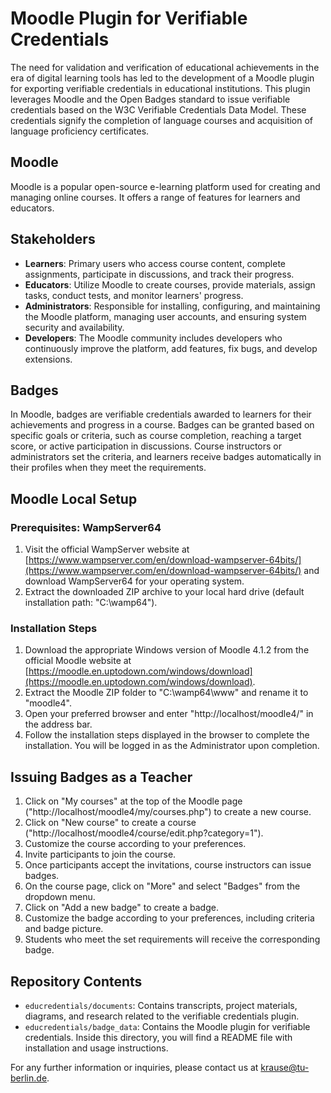 # Moodle Plugin for Verifiable Credentials

The need for validation and verification of educational achievements in the era of digital learning tools has led to the development of a Moodle plugin for exporting verifiable credentials in educational institutions. This plugin leverages Moodle and the Open Badges standard to issue verifiable credentials based on the W3C Verifiable Credentials Data Model. These credentials signify the completion of language courses and acquisition of language proficiency certificates.

## Moodle

Moodle is a popular open-source e-learning platform used for creating and managing online courses. It offers a range of features for learners and educators.

## Stakeholders

- **Learners**: Primary users who access course content, complete assignments, participate in discussions, and track their progress.
- **Educators**: Utilize Moodle to create courses, provide materials, assign tasks, conduct tests, and monitor learners' progress.
- **Administrators**: Responsible for installing, configuring, and maintaining the Moodle platform, managing user accounts, and ensuring system security and availability.
- **Developers**: The Moodle community includes developers who continuously improve the platform, add features, fix bugs, and develop extensions.

## Badges

In Moodle, badges are verifiable credentials awarded to learners for their achievements and progress in a course. Badges can be granted based on specific goals or criteria, such as course completion, reaching a target score, or active participation in discussions. Course instructors or administrators set the criteria, and learners receive badges automatically in their profiles when they meet the requirements.

## Moodle Local Setup

### Prerequisites: WampServer64

1. Visit the official WampServer website at [https://www.wampserver.com/en/download-wampserver-64bits/](https://www.wampserver.com/en/download-wampserver-64bits/) and download WampServer64 for your operating system.
2. Extract the downloaded ZIP archive to your local hard drive (default installation path: "C:\wamp64").

### Installation Steps

1. Download the appropriate Windows version of Moodle 4.1.2 from the official Moodle website at [https://moodle.en.uptodown.com/windows/download](https://moodle.en.uptodown.com/windows/download).
2. Extract the Moodle ZIP folder to "C:\wamp64\www" and rename it to "moodle4".
3. Open your preferred browser and enter "http://localhost/moodle4/" in the address bar.
4. Follow the installation steps displayed in the browser to complete the installation. You will be logged in as the Administrator upon completion.

## Issuing Badges as a Teacher

1. Click on "My courses" at the top of the Moodle page ("http://localhost/moodle4/my/courses.php") to create a new course.
2. Click on "New course" to create a course ("http://localhost/moodle4/course/edit.php?category=1").
3. Customize the course according to your preferences.
4. Invite participants to join the course.
5. Once participants accept the invitations, course instructors can issue badges.
6. On the course page, click on "More" and select "Badges" from the dropdown menu.
7. Click on "Add a new badge" to create a badge.
8. Customize the badge according to your preferences, including criteria and badge picture.
9. Students who meet the set requirements will receive the corresponding badge.

## Repository Contents

- `educredentials/documents`: Contains transcripts, project materials, diagrams, and research related to the verifiable credentials plugin.
- `educredentials/badge_data`: Contains the Moodle plugin for verifiable credentials. Inside this directory, you will find a README file with installation and usage instructions.

For any further information or inquiries, please contact us at krause@tu-berlin.de.
